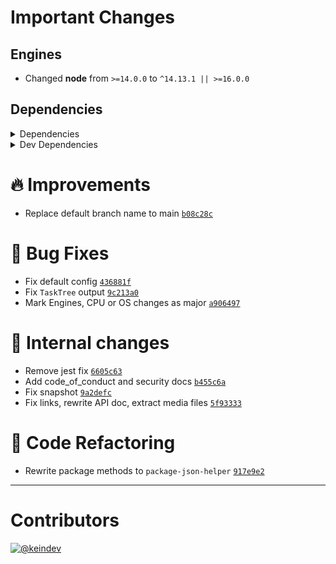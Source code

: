 # Important Changes

## Engines

- Changed **node** from `>=14.0.0` to `^14.13.1 || >=16.0.0`

## Dependencies

<details>
<summary>Dependencies</summary>

- Added **[package-json-helper](https://www.npmjs.com/package/package-json-helper)** with `^4.0.0`
- Changed **[cosmiconfig](https://www.npmjs.com/package/cosmiconfig)** from `^7.0.0` to `^7.0.1`
- Changed **[yargs](https://www.npmjs.com/package/yargs)** from `^17.0.1` to `^17.3.1`
- Bumped **[dotenv](https://www.npmjs.com/package/dotenv)** from `^9.0.0` to `^10.0.0`
- Bumped **[findup-sync](https://www.npmjs.com/package/findup-sync)** from `^4.0.0` to `^5.0.0`
- Bumped **[gh-gql](https://www.npmjs.com/package/gh-gql)** from `^2.0.1` to `^3.0.3`
- Bumped **[string-lookup-manager](https://www.npmjs.com/package/string-lookup-manager)** from `^2.0.1` to `^3.0.1`
- Bumped **[tasktree-cli](https://www.npmjs.com/package/tasktree-cli)** from `^5.0.1` to `^6.0.0`
- Bumped **[universal-user-agent](https://www.npmjs.com/package/universal-user-agent)** from `^6.0.0` to `^7.0.0`
- Removed **[semver](https://www.npmjs.com/package/semver)**, with `^7.3.5`
- Removed **[write-pkg](https://www.npmjs.com/package/write-pkg)**, with `^4.0.0`

</details>

<details>
<summary>Dev Dependencies</summary>

- Added **[figma-portal](https://www.npmjs.com/package/figma-portal)** with `^0.10.1`
- Changed **[@types/semver](https://www.npmjs.com/package/@types/semver)** from `^7.3.5` to `^7.3.9`
- Changed **[cspell](https://www.npmjs.com/package/cspell)** from `^5.4.0` to `^5.15.1`
- Changed **[eslint-plugin-import](https://www.npmjs.com/package/eslint-plugin-import)** from `^2.22.1` to `^2.25.4`
- Changed **[eslint-plugin-optimize-regex](https://www.npmjs.com/package/eslint-plugin-optimize-regex)** from `^1.2.0` to `^1.2.1`
- Changed **[prettier](https://www.npmjs.com/package/prettier)** from `^2.2.1` to `^2.5.1`
- Changed **[typescript](https://www.npmjs.com/package/typescript)** from `^4.2.4` to `^4.5.4`
- Bumped **[@tagproject/ts-package-shared-config](https://www.npmjs.com/package/@tagproject/ts-package-shared-config)** from `^3.0.0` to `^6.4.0`
- Bumped **[@types/findup-sync](https://www.npmjs.com/package/@types/findup-sync)** from `^2.0.2` to `^4.0.2`
- Bumped **[@types/jest](https://www.npmjs.com/package/@types/jest)** from `^26.0.23` to `^27.4.0`
- Bumped **[@types/node](https://www.npmjs.com/package/@types/node)** from `^15.0.2` to `^17.0.8`
- Bumped **[@typescript-eslint/eslint-plugin](https://www.npmjs.com/package/@typescript-eslint/eslint-plugin)** from `^4.22.1` to `^5.9.0`
- Bumped **[@typescript-eslint/parser](https://www.npmjs.com/package/@typescript-eslint/parser)** from `^4.22.1` to `^5.9.0`
- Bumped **[eslint](https://www.npmjs.com/package/eslint)** from `^7.25.0` to `^8.6.0`
- Bumped **[eslint-plugin-jest](https://www.npmjs.com/package/eslint-plugin-jest)** from `^24.3.6` to `^25.3.4`
- Bumped **[eslint-plugin-promise](https://www.npmjs.com/package/eslint-plugin-promise)** from `^5.1.0` to `^6.0.0`
- Bumped **[ghinfo](https://www.npmjs.com/package/ghinfo)** from `^2.0.3` to `^3.0.1`
- Bumped **[husky](https://www.npmjs.com/package/husky)** from `^6.0.0` to `^7.0.4`
- Bumped **[jest](https://www.npmjs.com/package/jest)** from `^26.6.3` to `^27.4.7`
- Bumped **[ts-jest](https://www.npmjs.com/package/ts-jest)** from `^26.5.6` to `^27.1.2`
- Bumped **[ts-node](https://www.npmjs.com/package/ts-node)** from `^9.1.1` to `^10.4.0`
- Removed **[@babel/plugin-transform-runtime](https://www.npmjs.com/package/@babel/plugin-transform-runtime)**, with `^7.13.15`
- Removed **[@babel/preset-env](https://www.npmjs.com/package/@babel/preset-env)**, with `^7.14.1`
- Removed **[@types/faker](https://www.npmjs.com/package/@types/faker)**, with `^5.5.4`
- Removed **[@types/yargs](https://www.npmjs.com/package/@types/yargs)**, with `^16.0.1`
- Removed **[babel-jest](https://www.npmjs.com/package/babel-jest)**, with `^26.6.3`
- Removed **[faker](https://www.npmjs.com/package/faker)**, with `^5.5.3`
- Removed **[type-fest](https://www.npmjs.com/package/type-fest)**, with `^1.0.2`
- Removed **[typedoc](https://www.npmjs.com/package/typedoc)**, with `^0.20.36`
- Removed **[typedoc-plugin-markdown](https://www.npmjs.com/package/typedoc-plugin-markdown)**, with `^3.8.0`

</details>

# :fire: Improvements

- Replace default branch name to main [`b08c28c`](https://github.com/keindev/changelog-guru/commit/b08c28c548cd98b672a572feb0ad3a8670a4ad25)

# :bug: Bug Fixes

- Fix default config [`436881f`](https://github.com/keindev/changelog-guru/commit/436881f48b19064f3f0a3f267516d6197dcd129f)
- Fix `TaskTree` output [`9c213a0`](https://github.com/keindev/changelog-guru/commit/9c213a03f891e10a6f70420b454bce63fb760876)
- Mark Engines, CPU or OS changes as major [`a906497`](https://github.com/keindev/changelog-guru/commit/a90649720075598f57dc75aa05e3fc81a324309f)

# :memo: Internal changes

- Remove jest fix [`6605c63`](https://github.com/keindev/changelog-guru/commit/6605c63a3080d31f9093cf32439a64e86a2db6a5)
- Add code_of_conduct and security docs [`b455c6a`](https://github.com/keindev/changelog-guru/commit/b455c6ac7648ad83793a1574a86cf2dd97515f55)
- Fix snapshot [`9a2defc`](https://github.com/keindev/changelog-guru/commit/9a2defcf61a5732d738a55e42e56dfc6510e69ed)
- Fix links, rewrite API doc, extract media files [`5f93333`](https://github.com/keindev/changelog-guru/commit/5f93333182b8e7486457f5edd2de8e8699a81727)

# :wrench: Code Refactoring

- Rewrite package methods to `package-json-helper` [`917e9e2`](https://github.com/keindev/changelog-guru/commit/917e9e2aa089a0c1e91202cd9b89451c66192b81)

---

# Contributors

[![@keindev](https://avatars.githubusercontent.com/u/4527292?v=4&s=40)](https://github.com/keindev)
